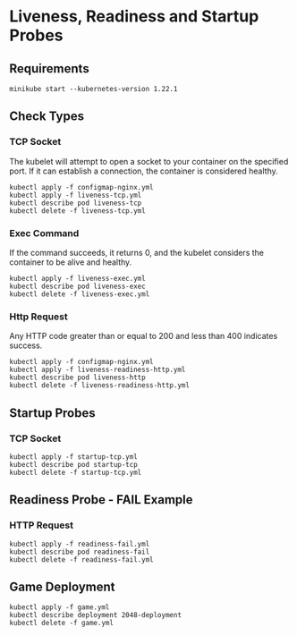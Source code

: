 # Liveness, Readiness and Startup Probes

## Requirements
`minikube start --kubernetes-version 1.22.1`

## Check Types

### TCP Socket

The kubelet will attempt to open a socket to your container on the specified port. If it can establish a connection, the container is considered healthy.

```
kubectl apply -f configmap-nginx.yml
kubectl apply -f liveness-tcp.yml
kubectl describe pod liveness-tcp
kubectl delete -f liveness-tcp.yml
```

### Exec Command

If the command succeeds, it returns 0, and the kubelet considers the container to be alive and healthy.

```
kubectl apply -f liveness-exec.yml
kubectl describe pod liveness-exec
kubectl delete -f liveness-exec.yml
```

### Http Request

Any HTTP code greater than or equal to 200 and less than 400 indicates success.

```
kubectl apply -f configmap-nginx.yml
kubectl apply -f liveness-readiness-http.yml
kubectl describe pod liveness-http
kubectl delete -f liveness-readiness-http.yml
```

## Startup Probes

### TCP Socket

```
kubectl apply -f startup-tcp.yml
kubectl describe pod startup-tcp
kubectl delete -f startup-tcp.yml
```

## Readiness Probe - FAIL Example

### HTTP Request

```
kubectl apply -f readiness-fail.yml
kubectl describe pod readiness-fail
kubectl delete -f readiness-fail.yml
```

## Game Deployment

```
kubectl apply -f game.yml
kubectl describe deployment 2048-deployment
kubectl delete -f game.yml
```


